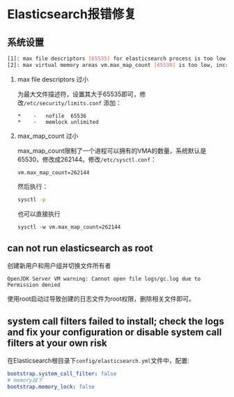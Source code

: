 # Elasticsearch报错修复

## 系统设置

```bash
[1]: max file descriptors [65535] for elasticsearch process is too low, increase to at least [65536]
[2]: max virtual memory areas vm.max_map_count [65530] is too low, increase to at least [262144]
```

1. max file descriptors 过小

   为最大文件描述符，设置其大于65535即可，修改`/etc/security/limits.conf` 添加：

   ```
   *	-	nofile	65536
   *	-	memlock	unlimited
   ```

2. max_map_count 过小

   max_map_count限制了一个进程可以拥有的VMA的数量，系统默认是65530，修改成262144。修改`/etc/sysctl.conf`：

   ```properties
   vm.max_map_count=262144
   ```

   然后执行：

   ```bash
   sysctl -p
   ```

   也可以直接执行

   ```shell
   sysctl -w vm.max_map_count=262144
   ```

   


## can not run elasticsearch as root

创建新用户和用户组并切换文件所有者

 

```
OpenJDK Server VM warning: Cannot open file logs/gc.log due to Permission denied
```

使用root启动过导致创建的日志文件为root权限，删除相关文件即可。

## system call filters failed to install; check the logs and fix your configuration or disable system call filters at your own risk

在Elasticsearch根目录下`config/elasticsearch.yml`文件中，配置:

```yml
bootstrap.system_call_filter: false
# memory段下
bootstrap.memory_lock: false
```

